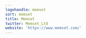 ```yaml
---
logohandle: memset
sort: memset
title: Memset
twitter: Memset_Ltd
website: 'https://www.memset.com/'
---
```

